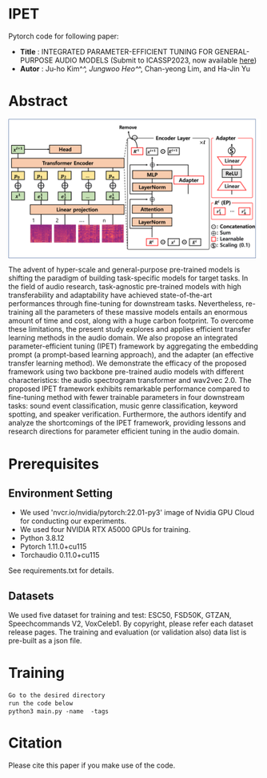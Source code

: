 # IPET

Pytorch code for following paper:

* **Title** : INTEGRATED PARAMETER-EFFICIENT TUNING FOR GENERAL-PURPOSE AUDIO MODELS (Submit to ICASSP2023, now available [here](  )) 
* **Autor** : Ju-ho Kim^*^, Jungwoo Heo^*^, Chan-yeong Lim, and Ha-Jin Yu

# Abstract
<img align="middle" width="2000" src="https://github.com/wngh1187/IPET/blob/main/overall.png">

The advent of hyper-scale and general-purpose pre-trained models is shifting the paradigm of building task-specific models for target tasks. 
In the field of audio research, task-agnostic pre-trained models with high transferability and adaptability have achieved state-of-the-art performances through fine-tuning for downstream tasks. 
Nevertheless, re-training all the parameters of these massive models entails an enormous amount of time and cost, along with a huge carbon footprint. 
To overcome these limitations, the present study explores and applies efficient transfer learning methods in the audio domain. 
We also propose an integrated parameter-efficient tuning (IPET) framework by aggregating the embedding prompt (a prompt-based learning approach), and the adapter (an effective transfer learning method). 
We demonstrate the efficacy of the proposed framework using two backbone pre-trained audio models with different characteristics: the audio spectrogram transformer and wav2vec 2.0. 
The proposed IPET framework exhibits remarkable performance compared to fine-tuning method with fewer trainable parameters in four downstream tasks: sound event classification, music genre classification, keyword spotting, and speaker verification. 
Furthermore, the authors identify and analyze the shortcomings of the IPET framework, providing lessons and research directions for parameter efficient tuning in the audio domain.

# Prerequisites

## Environment Setting
* We used 'nvcr.io/nvidia/pytorch:22.01-py3' image of Nvidia GPU Cloud for conducting our experiments. 
* We used four NVIDIA RTX A5000 GPUs for training. 
* Python 3.8.12
* Pytorch 1.11.0+cu115
* Torchaudio 0.11.0+cu115

See requirements.txt for details.

## Datasets

We used five dataset for training and test: ESC50, FSD50K, GTZAN, Speechcommands V2, VoxCeleb1. 
By copyright, please refer each dataset release pages. 
The training and evaluation (or validation also) data list is pre-built as a json file. 

# Training

```
Go to the desired directory
run the code below
python3 main.py -name  -tags 
```


# Citation
Please cite this paper if you make use of the code. 

```

```
